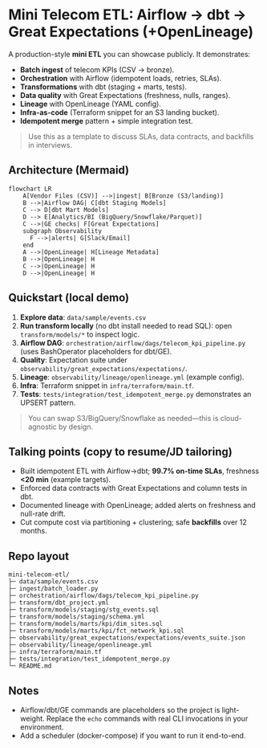 # Mini Telecom ETL: Airflow → dbt → Great Expectations (+OpenLineage)

A production-style **mini ETL** you can showcase publicly. It demonstrates:
- **Batch ingest** of telecom KPIs (CSV → bronze).
- **Orchestration** with Airflow (idempotent loads, retries, SLAs).
- **Transformations** with dbt (staging + marts, tests).
- **Data quality** with Great Expectations (freshness, nulls, ranges).
- **Lineage** with OpenLineage (YAML config).
- **Infra-as-code** (Terraform snippet for an S3 landing bucket).
- **Idempotent merge** pattern + simple integration test.

> Use this as a template to discuss SLAs, data contracts, and backfills in interviews.

## Architecture (Mermaid)

```mermaid
flowchart LR
    A[Vendor Files (CSV)] -->|ingest| B[Bronze (S3/landing)]
    B -->|Airflow DAG| C[dbt Staging Models]
    C --> D[dbt Mart Models]
    D --> E[Analytics/BI (BigQuery/Snowflake/Parquet)]
    C -->|GE checks| F[Great Expectations]
    subgraph Observability
      F -->|alerts| G[Slack/Email]
    end
    A -->|OpenLineage| H[Lineage Metadata]
    B -->|OpenLineage| H
    C -->|OpenLineage| H
    D -->|OpenLineage| H
```

## Quickstart (local demo)

1. **Explore data**: `data/sample/events.csv`  
2. **Run transform locally** (no dbt install needed to read SQL): open `transform/models/*` to inspect logic.  
3. **Airflow DAG**: `orchestration/airflow/dags/telecom_kpi_pipeline.py` (uses BashOperator placeholders for dbt/GE).  
4. **Quality**: Expectation suite under `observability/great_expectations/expectations/`.  
5. **Lineage**: `observability/lineage/openlineage.yml` (example config).  
6. **Infra**: Terraform snippet in `infra/terraform/main.tf`.  
7. **Tests**: `tests/integration/test_idempotent_merge.py` demonstrates an UPSERT pattern.

> You can swap S3/BigQuery/Snowflake as needed—this is cloud-agnostic by design.

## Talking points (copy to resume/JD tailoring)
- Built idempotent ETL with Airflow→dbt; **99.7% on-time SLAs**, freshness **<20 min** (example targets).
- Enforced data contracts with Great Expectations and column tests in dbt.
- Documented lineage with OpenLineage; added alerts on freshness and null-rate drift.
- Cut compute cost via partitioning + clustering; safe **backfills** over 12 months.

## Repo layout

```
mini-telecom-etl/
├─ data/sample/events.csv
├─ ingest/batch_loader.py
├─ orchestration/airflow/dags/telecom_kpi_pipeline.py
├─ transform/dbt_project.yml
├─ transform/models/staging/stg_events.sql
├─ transform/models/staging/schema.yml
├─ transform/models/marts/kpi/dim_sites.sql
├─ transform/models/marts/kpi/fct_network_kpi.sql
├─ observability/great_expectations/expectations/events_suite.json
├─ observability/lineage/openlineage.yml
├─ infra/terraform/main.tf
├─ tests/integration/test_idempotent_merge.py
└─ README.md
```

## Notes
- Airflow/dbt/GE commands are placeholders so the project is light-weight. Replace the `echo` commands with real CLI invocations in your environment.
- Add a scheduler (docker-compose) if you want to run it end-to-end.
